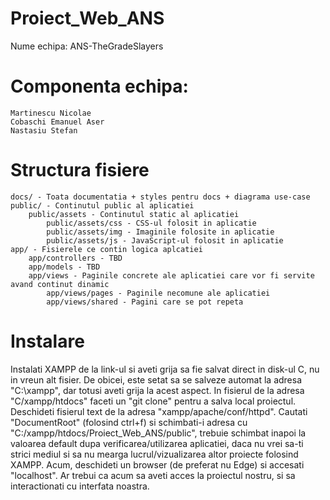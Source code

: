 # Proiect_Web_ANS

Nume echipa: ANS-TheGradeSlayers

# Componenta echipa:

    Martinescu Nicolae
    Cobaschi Emanuel Aser
    Nastasiu Stefan

# Structura fisiere

    docs/ - Toata documentatia + styles pentru docs + diagrama use-case
    public/ - Continutul public al aplicatiei
        public/assets - Continutul static al aplicatiei
            public/assets/css - CSS-ul folosit in aplicatie
            public/assets/img - Imaginile folosite in aplicatie
            public/assets/js - JavaScript-ul folosit in aplicatie
    app/ - Fisierele ce contin logica aplcatiei
        app/controllers - TBD
        app/models - TBD
        app/views - Paginile concrete ale aplicatiei care vor fi servite avand continut dinamic
            app/views/pages - Paginile necomune ale aplicatiei
            app/views/shared - Pagini care se pot repeta

# Instalare

Instalati XAMPP de la link-ul si aveti grija sa fie salvat direct in disk-ul C, nu in vreun alt fisier. De obicei, este setat sa se salveze automat la adresa "C:\xampp", dar totusi aveti grija la acest aspect. In fisierul de la adresa "C/xampp/htdocs" faceti un "git clone" pentru a salva local proiectul. Deschideti fisierul text de la adresa "xampp/apache/conf/httpd". Cautati "DocumentRoot" (folosind ctrl+f) si schimbati-i adresa cu "C:/xampp/htdocs/Proiect_Web_ANS/public", trebuie schimbat inapoi la valoarea default dupa verificarea/utilizarea aplicatiei, daca nu vrei sa-ti strici mediul si sa nu mearga lucrul/vizualizarea altor proiecte folosind XAMPP. Acum, deschideti un browser (de preferat nu Edge) si accesati "localhost". Ar trebui ca acum sa aveti
acces la proiectul nostru, si sa interactionati cu interfata noastra.

